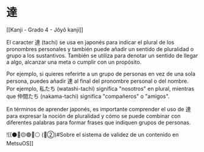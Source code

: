 # 達

[[Kanji - Grado 4 - Jôyô kanji]]

El caracter 達 (tachi) se usa en japonés para indicar el plural de los pronombres personales y también puede añadir un sentido de pluralidad o grupo a los sustantivos. También se utiliza para denotar un sentido de llegar a algo, alcanzar una meta o cumplir con un propósito.

Por ejemplo, si quieres referirte a un grupo de personas en vez de una sola persona, puedes añadir 達 al final del pronombre personal o del nombre. Por ejemplo, 私たち (watashi-tachi) significa "nosotros" en plural, mientras que 仲間たち (nakama-tachi) significa "compañeros" o "amigos".

En términos de aprender japonés, es importante comprender el uso de 達 para expresar la noción de pluralidad y cómo se puede combinar con diferentes palabras para formar frases que indiquen grupos de personas.


![[⚫🔴🟡🟢🔵⚪ (🔴②)#Sobre el sistema de validez de un contenido en MetsuOS]]